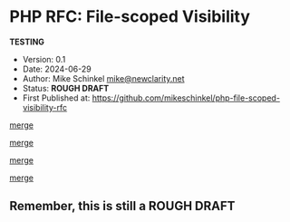 # PHP RFC: File-scoped Visibility

**TESTING**

- Version: 0.1
- Date: 2024-06-29
- Author: Mike Schinkel <mike@newclarity.net>
- Status: **ROUGH DRAFT**
- First Published at: https://github.com/mikeschinkel/php-file-scoped-visibility-rfc


[merge](./visibility.md)

[merge](./proposal.md)

[merge](./rfc-impact.md)

[merge](./open-questions.md)


## Remember, this is still a ROUGH DRAFT
